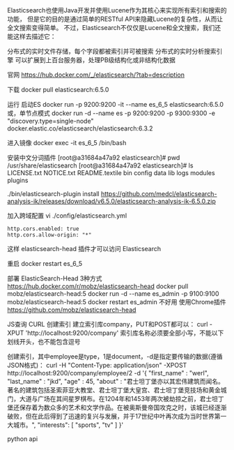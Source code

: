Elasticsearch也使用Java开发并使用Lucene作为其核心来实现所有索引和搜索的功能，
但是它的目的是通过简单的RESTful API来隐藏Lucene的复杂性，从而让全文搜索变得简单。
不过，Elasticsearch不仅仅是Lucene和全文搜索，我们还能这样去描述它：

分布式的实时文件存储，每个字段都被索引并可被搜索
分布式的实时分析搜索引擎
可以扩展到上百台服务器，处理PB级结构化或非结构化数据

官网 https://hub.docker.com/_/elasticsearch/?tab=description

下载
docker pull elasticsearch:6.5.0

运行 启动ES
docker run -p 9200:9200 -it --name es_6_5 elasticsearch:6.5.0
或，单节点模式
docker run -d --name es -p 9200:9200 -p 9300:9300 -e "discovery.type=single-node" docker.elastic.co/elasticsearch/elasticsearch:6.3.2


进入镜像
docker exec -it es_6_5 /bin/bash

安装中文分词插件
[root@a31684a47a92 elasticsearch]# pwd
/usr/share/elasticsearch
[root@a31684a47a92 elasticsearch]# ls
LICENSE.txt  NOTICE.txt  README.textile  bin  config  data  lib  logs  modules  plugins

./bin/elasticsearch-plugin install https://github.com/medcl/elasticsearch-analysis-ik/releases/download/v6.5.0/elasticsearch-analysis-ik-6.5.0.zip

加入跨域配置
vi ./config/elasticsearch.yml 
```
http.cors.enabled: true
http.cors.allow-origin: "*"
```
这样 elasticsearch-head 插件才可以访问 Elasticsearch

重启
docker restart es_6_5

部署 ElasticSearch-Head
3种方式
https://hub.docker.com/r/mobz/elasticsearch-head
docker pull mobz/elasticsearch-head:5
docker run -d --name es_admin -p 9100:9100 mobz/elasticsearch-head:5
docker restart es_admin 
不好用
使用Chrome插件
https://github.com/mobz/elasticsearch-head

JS查询
CURL 
创建索引
建立索引库company，PUT和POST都可以：
curl -XPUT 'http://localhost:9200/company'
索引库名称必须要全部小写，不能以下划线开头，也不能包含逗号

创建索引，其中employee是type，1是document，-d是指定要传输的数据(遵循JSON格式)：
curl -H "Content-Type: application/json" -XPOST http://localhost:9200/company/employee/2 -d '{
"first_name" : "werl",
"last_name" : "jkd",
"age" : 45,
"about" : "君士坦丁堡亦以其宏伟建筑而闻名。著名的建筑包括圣索菲亚大教堂、君士坦丁堡大皇宫、君士坦丁堡竞技场和黄金城门，大道与广场在其间星罗棋布。在1204年和1453年两次被劫掠之前，君士坦丁堡还保存着为数众多的艺术和文学作品。在被奥斯曼帝国攻克之时，该城已经逐渐破败，但在此后得到了迅速的复兴与发展，并于17世纪中叶再次成为当时世界第一大城市。",
"interests": [ "sports", "tv" ]
}'


python api
